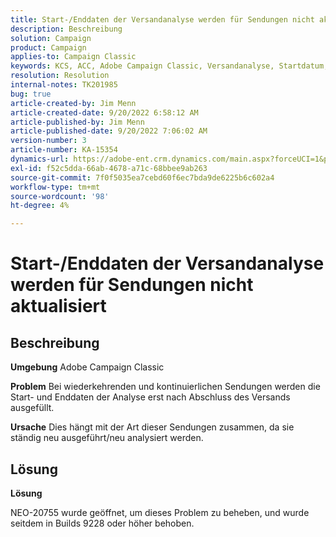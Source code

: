 ```yaml
---
title: Start-/Enddaten der Versandanalyse werden für Sendungen nicht aktualisiert
description: Beschreibung
solution: Campaign
product: Campaign
applies-to: Campaign Classic
keywords: KCS, ACC, Adobe Campaign Classic, Versandanalyse, Startdatum, Enddatum, nicht korrekt aktualisiert, wiederkehrende Sendungen, kontinuierliche Sendungen, NEO-20755
resolution: Resolution
internal-notes: TK201985
bug: true
article-created-by: Jim Menn
article-created-date: 9/20/2022 6:58:12 AM
article-published-by: Jim Menn
article-published-date: 9/20/2022 7:06:02 AM
version-number: 3
article-number: KA-15354
dynamics-url: https://adobe-ent.crm.dynamics.com/main.aspx?forceUCI=1&pagetype=entityrecord&etn=knowledgearticle&id=cc2bdd93-b138-ed11-9db1-0022480866ad
exl-id: f52c5dda-66ab-4678-a71c-68bbee9ab263
source-git-commit: 7f0f5035ea7cebd60f6ec7bda9de6225b6c602a4
workflow-type: tm+mt
source-wordcount: '98'
ht-degree: 4%

---
```


# Start-/Enddaten der Versandanalyse werden für Sendungen nicht aktualisiert

## Beschreibung


<b>Umgebung</b>
Adobe Campaign Classic

<b>Problem</b>
Bei wiederkehrenden und kontinuierlichen Sendungen werden die Start- und Enddaten der Analyse erst nach Abschluss des Versands ausgefüllt.

<b>Ursache</b>
Dies hängt mit der Art dieser Sendungen zusammen, da sie ständig neu ausgeführt/neu analysiert werden.


## Lösung


<b>Lösung</b>

NEO-20755 wurde geöffnet, um dieses Problem zu beheben, und wurde seitdem in Builds 9228 oder höher behoben.
